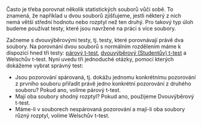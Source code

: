 Často je třeba porovnat několik statistických souborů vůči sobě. To znamená, že například u dvou souborů zjišťujeme, jestli některý z nich nemá větší střední hodnotu nebo rozptyl než ten druhý. Pro takový typ úloh budeme používat testy, které jsou navržené na práci s více soubory.

Začneme s dvouvýběrovými testy, tj. testy, které porovnávají právě dva soubory. Na porovnání dvou souborů s normálním rozdělením máme k dispozici hned tři testy: [párový t-test](t_test_parovy.md), [dvouvýběrový (Studentův) t-test](t_test_dvouvyberovy.md) a Welschův t-test. Nyní uvedu tři jednoduché otázky, pomocí kterých dokážeme vybrat správný test:

- Jsou pozorování spárovaná, tj. dokážu jednomu konkrétnímu pozorování z prvního souboru přiřadit právě jedno konkrétní pozorování z druhého souboru? Pokud ano, volíme párový t-test.
- Mají oba soubory shodný rozptyl? Pokud ano, použijeme Dvouvýběrový t-test.
- Máme-li v souborech nespárovaná pozorování a mají-li oba soubory různý rozptyl, volíme Welschův t-test.
